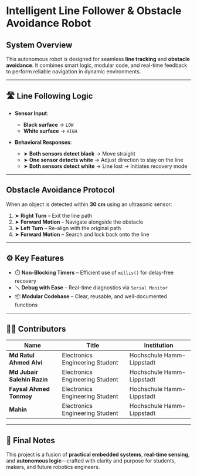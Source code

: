 
#  Intelligent Line Follower & Obstacle Avoidance Robot

##  System Overview

This autonomous robot is designed for seamless **line tracking** and **obstacle avoidance**. It combines smart logic, modular code, and real-time feedback to perform reliable navigation in dynamic environments.

---

## 🛣 Line Following Logic

- **Sensor Input**:  
  - **Black surface** → `LOW`  
  - **White surface** → `HIGH`
  
- **Behavioral Responses**:
  - ➤ **Both sensors detect black** → Move straight
  - ➤ **One sensor detects white** → Adjust direction to stay on the line
  - ➤ **Both sensors detect white** → Line lost → Initiates recovery mode

---

##  Obstacle Avoidance Protocol

When an object is detected within **30 cm** using an ultrasonic sensor:

1. ➤ **Right Turn** – Exit the line path
2. ➤ **Forward Motion** – Navigate alongside the obstacle
3. ➤ **Left Turn** – Re-align with the original path
4. ➤ **Forward Motion** – Search and lock back onto the line

---

## ⚙️ Key Features


- ⏱️ **Non-Blocking Timers** – Efficient use of `millis()` for delay-free recovery  
- 🪛 **Debug with Ease** – Real-time diagnostics via `Serial Monitor`  
- 📦 **Modular Codebase** – Clear, reusable, and well-documented functions  

---

## 👨‍💻 Contributors

| Name                    | Title                            | Institution                                           |
|-------------------------|----------------------------------|--------------------------------------------------------|
| **Md Ratul Ahmed Alvi** | Electronics Engineering Student  | Hochschule Hamm-Lippstadt         |
| **Md Jubair Salehin Razin** | Electronics Engineering Student  | Hochschule Hamm-Lippstadt         |
| **Faysal Ahmed Tonmoy** | Electronics Engineering Student  | Hochschule Hamm-Lippstadt         |
| **Mahin**               | Electronics Engineering Student  | Hochschule Hamm-Lippstadt         |

---

## 📎 Final Notes

This project is a fusion of **practical embedded systems**, **real-time sensing**, and **autonomous logic**—crafted with clarity and purpose for students, makers, and future robotics engineers.
